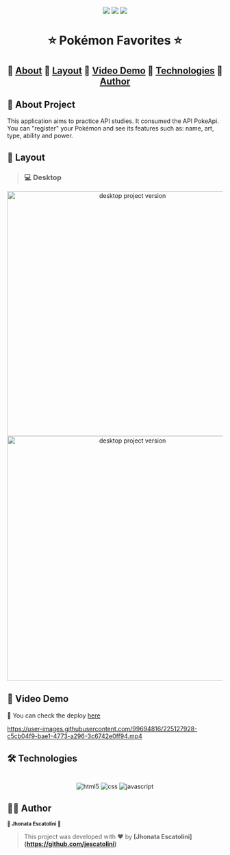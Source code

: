 <p align="center">
  <img src="https://img.shields.io/static/v1?label=license&message=MIT&color=8022F5&style=flat">
  <img src="https://img.shields.io/static/v1?label=languages&message=3&color=A8A60C&style=flat">
  <a href="https://www.linkedin.com/in/jhonata-escatolini/"><img src="https://img.shields.io/static/v1?label=made%20by&message=Escatolini&color=4B00A8&style=flat"></a>
</p>

<h1 align="center"> ⭐ Pokémon Favorites ⭐ </h1>

<h2 align="center">
🔗
 <a href="#-about-project">About</a> 🔗
 <a href="#-layout">Layout</a> 🔗
 <a href="#-video-demo">Video Demo</a> 🔗
 <a href="#-technologies">Technologies</a> 🔗
 <a href="#%EF%B8%8F-author">Author</a>
</h2>

## 📖 About Project

This application aims to practice API studies. It consumed the API PokeApi.
You can "register" your Pokémon and see its features such as: name, art, type, ability and power.


## 🎨 Layout

> ### 💻 Desktop
<p align="center">
  <img src="https://user-images.githubusercontent.com/99694816/225124524-90fa10f3-0acb-401d-a019-ce728f605565.png" alt="desktop project version" height="570">
  <img src="https://user-images.githubusercontent.com/99694816/225125239-13b74048-b8c0-4fa1-89ad-6190301d53a5.png" alt="desktop project version" height="570">
</p>


## 🎥 Video Demo

🚀 You can check the deploy [here](https://pokemon-favoritess.netlify.app/)

https://user-images.githubusercontent.com/99694816/225127928-c5cb04f9-bae1-4773-a296-3c6742e0ff94.mp4



## 🛠 Technologies
<div align="center"><br/>
  <img align="center" alt="html5" src="https://img.shields.io/badge/HTML5-E34F26?style=for-the-badge&logo=html5&logoColor=white" />
  <img align="center" alt="css" src="https://img.shields.io/badge/CSS3-1572B6?style=for-the-badge&logo=css3&logoColor=white" />
  <img align="center" alt="javascript" src="https://img.shields.io/badge/JavaScript-F7DF1E?style=for-the-badge&logo=javascript&logoColor=black" />
</div>

## 🦸‍♂️ Author
<p>
 <sub><strong>🌟 Jhonata Escatolini 🌟</strong></sub>
</p>

>This project was developed with ❤️ by **[Jhonata Escatolini]
(https://github.com/jescatolini)**
